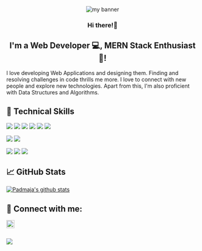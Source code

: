 <p align="center">
<img src="https://github.com/pbuggaveeti28/pbuggaveeti28/assets/59131010/945aee16-96cc-4761-9024-df125b80cccb" alt="my banner">
</p>

<h3 align="center">
Hi there!👋
</h3>

<h2 align="center">
I'm a Web Developer 💻, MERN Stack Enthusiast 🎯!
</h2> 

I love developing Web Applications and designing them. Finding and resolving challenges in code thrills me more. I love to connect with new people and explore new technologies. Apart from this, I'm also proficient with Data Structures and Algorithms. 
</br>

## 💼 Technical Skills

![](https://img.shields.io/badge/Code-React-informational?style=flat&logo=react&color=5fb7cf)
![](https://img.shields.io/badge/Code-React-informational?style=flat&logo=react&color=5fb7cf)
![](https://img.shields.io/badge/Code-JavaScript-informational?style=flat&logo=JavaScript&color=F7DF1E)
![](https://img.shields.io/badge/Code-HTML5-informational?style=flat&logo=HTML5&color=E34F26)
![](https://img.shields.io/badge/Code-TypeScript-informational?style=flat&logo=TypeScript&color=3178c6)
![](https://img.shields.io/badge/Code-Java-informational?style=flat&logo=Java&color=F89820)
<!--![](https://img.shields.io/badge/Code-TypeScript-informational?style=flat&logo=TypeScript&color=008DDA)-->



![](https://img.shields.io/badge/Style-Bootstrap-informational?style=flat&logo=Bootstrap&color=7952B3)
![](https://img.shields.io/badge/Style-CSS3-informational?style=flat&logo=CSS3&color=1572B6)


![](https://img.shields.io/badge/Tools-VisualStudio-informational?style=flat&logo=visualstudio&color=008DDA)
![](https://img.shields.io/badge/Tools-Netlify-informational?style=flat&logo=netlify&color=00C7B7)
![](https://img.shields.io/badge/Tools-GitHub-informational?style=flat&logo=GitHub&color=181717)


## 📈 GitHub Stats 

[![Padmaja's github stats](https://github-readme-stats.vercel.app/api?username=pbuggaveeti28&show_icons=true&hide_border=false&title_color=ff652f&icon_color=FFE400&bg_color=09131B&text_color=ffffff&border_color=0c1a25)](https://github.com/pbuggaveeti28)

<!--[![Top Langs](https://github-readme-stats.vercel.app/api/top-langs/?username=pbuggaveeti28&layout=compact)](https://github.com/pbuggaveeti28)-->


## 🤝 Connect with me:

<a href="https://www.linkedin.com/in/padmaja-buggaveeti/"><img align="left" src="https://raw.githubusercontent.com/yushi1007/yushi1007/main/images/linkedin.svg" alt="Yu Shi | LinkedIn" width="21px"/></a>

</br>
</br>

![](https://komarev.com/ghpvc/?username=pbuggaveeti28&style=flat-square)

